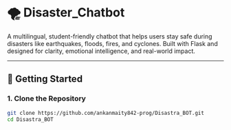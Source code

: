 # 🌪️ Disaster_Chatbot

A multilingual, student-friendly chatbot that helps users stay safe during disasters like earthquakes, floods, fires, and cyclones. Built with Flask and designed for clarity, emotional intelligence, and real-world impact.

---

## 🚀 Getting Started

### 1. Clone the Repository

```bash
git clone https://github.com/ankanmaity842-prog/Disastra_BOT.git
cd Disastra_BOT
